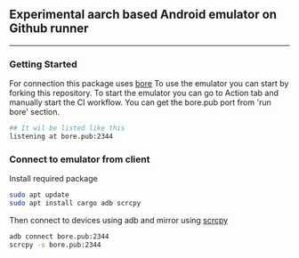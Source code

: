 ## Experimental aarch based Android emulator on Github runner
______________________________________________________________

### Getting Started
For connection this package uses [bore](https://github.com/ekzhang/bore)
To use the emulator you can start by forking this repository.
To start the emulator you can go to Action tab and manually start the CI workflow.
You can get the bore.pub port from 'run bore' section.
```bash
## It wil be listed like this 
listening at bore.pub:2344
```

### Connect to emulator from client
Install required package

```bash
sudo apt update
sudo apt install cargo adb scrcpy
```
Then connect to devices using adb and mirror using [scrcpy](https://github.com/Genymobile/scrcpy)

```bash
adb connect bore.pub:2344
scrcpy -s bore.pub:2344
```

